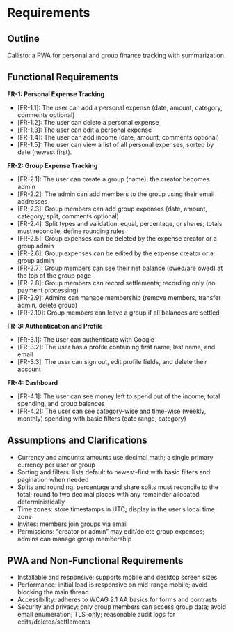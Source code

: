 # Requirements

## Outline

Callisto: a PWA for personal and group finance tracking with summarization.

## Functional Requirements

**FR-1: Personal Expense Tracking**

- [FR-1.1]: The user can add a personal expense (date, amount, category, comments optional)
- [FR-1.2]: The user can delete a personal expense
- [FR-1.3]: The user can edit a personal expense
- [FR-1.4]: The user can add income (date, amount, comments optional)
- [FR-1.5]: The user can view a list of all personal expenses, sorted by date (newest first).

**FR-2: Group Expense Tracking**

- [FR-2.1]: The user can create a group (name); the creator becomes admin
- [FR-2.2]: The admin can add members to the group using their email addresses
- [FR-2.3]: Group members can add group expenses (date, amount, category, split, comments optional)
- [FR-2.4]: Split types and validation: equal, percentage, or shares; totals must reconcile; define rounding rules
- [FR-2.5]: Group expenses can be deleted by the expense creator or a group admin
- [FR-2.6]: Group expenses can be edited by the expense creator or a group admin
- [FR-2.7]: Group members can see their net balance (owed/are owed) at the top of the group page
- [FR-2.8]: Group members can record settlements; recording only (no payment processing)
- [FR-2.9]: Admins can manage membership (remove members, transfer admin, delete group)
- [FR-2.10]: Group members can leave a group if all balances are settled

**FR-3: Authentication and Profile**

- [FR-3.1]: The user can authenticate with Google
- [FR-3.2]: The user has a profile containing first name, last name, and email
- [FR-3.3]: The user can sign out, edit profile fields, and delete their account

**FR-4: Dashboard**

- [FR-4.1]: The user can see money left to spend out of the income, total spending, and group balances
- [FR-4.2]: The user can see category-wise and time-wise (weekly, monthly) spending with basic filters (date range, category)

## Assumptions and Clarifications

- Currency and amounts: amounts use decimal math; a single primary currency per user or group
- Sorting and filters: lists default to newest-first with basic filters and pagination when needed
- Splits and rounding: percentage and share splits must reconcile to the total; round to two decimal places with any remainder allocated deterministically
- Time zones: store timestamps in UTC; display in the user’s local time zone
- Invites: members join groups via email
- Permissions: “creator or admin” may edit/delete group expenses; admins can manage group membership

## PWA and Non-Functional Requirements

- Installable and responsive: supports mobile and desktop screen sizes
- Performance: initial load is responsive on mid-range mobile; avoid blocking the main thread
- Accessibility: adheres to WCAG 2.1 AA basics for forms and contrasts
- Security and privacy: only group members can access group data; avoid email enumeration; TLS-only; reasonable audit logs for edits/deletes/settlements
